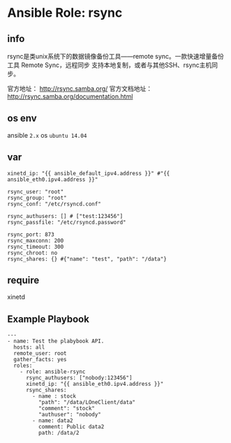 # Ansible Role: rsync

## info
rsync是类unix系统下的数据镜像备份工具——remote sync。一款快速增量备份工具 Remote Sync，远程同步 支持本地复制，或者与其他SSH、rsync主机同步。

官方地址： http://rsync.samba.org/
官方文档地址：http://rsync.samba.org/documentation.html

## os env

ansible `2.x`
os `ubuntu 14.04`

## var
	xinetd_ip: "{{ ansible_default_ipv4.address }}" #"{{ ansible_eth0.ipv4.address }}"

    rsync_user: "root"
    rsync_group: "root"
    rsync_conf: "/etc/rsyncd.conf"

    rsync_authusers: [] # ["test:123456"]
    rsync_passfile: "/etc/rsyncd.password"

    rsync_port: 873
    rsync_maxconn: 200
    rsync_timeout: 300
    rsync_chroot: no
    rsync_shares: {} #{"name": "test", "path": "/data"}

## require
xinetd

## Example Playbook

	---
    - name: Test the plabybook API.
      hosts: all
      remote_user: root
      gather_facts: yes
      roles:
        - role: ansible-rsync
          rsync_authusers: ["nobody:123456"]
          xinetd_ip: "{{ ansible_eth0.ipv4.address }}"
          rsync_shares:
            - name : stock
              "path": "/data/LOneClient/data"
              "comment": "stock"
              "authuser": "nobody"
		    - name: data2
			  comment: Public data2
			  path: /data/2